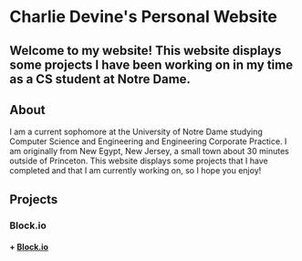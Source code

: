# Charlie Devine's Personal Website

## Welcome to my website! This website displays some projects I have been working on in my time as a CS student at Notre Dame.



## About

I am a current sophomore at the University of Notre Dame studying Computer Science and Engineering and Engineering Corporate Practice. I am originally from New Egypt, New Jersey, a small town about 30 minutes outside of Princeton. This website displays some projects that I have completed and that I am currently working on, so I hope you enjoy!

## Projects

### Block.io

#### + [Block.io](project.c)
